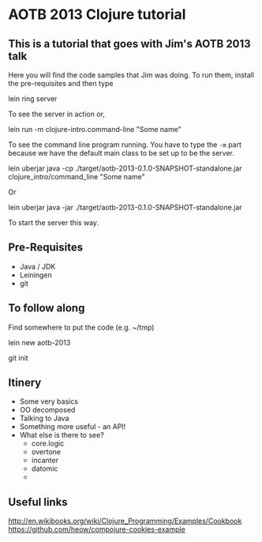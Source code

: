 # AOTB 2013 Clojure tutorial

## This is a tutorial that goes with Jim's AOTB 2013 talk

Here you will find the code samples that Jim was doing. To run them, install the pre-requisites and then type

  lein ring server

To see the server in action or,

  lein run -m clojure-intro.command-line "Some name"

To see the command line program running. You have to type the ```-m``` part because we have the default main class to be set up to be the server.
  
  lein uberjar
  java -cp ./target/aotb-2013-0.1.0-SNAPSHOT-standalone.jar clojure_intro/command_line "Some name"

Or

  lein uberjar
  java -jar ./target/aotb-2013-0.1.0-SNAPSHOT-standalone.jar

To start the server this way.

## Pre-Requisites

- Java / JDK
- Leiningen 
- git 

## To follow along

Find somewhere to put the code (e.g. ~/tmp)

  lein new aotb-2013

  git init

## Itinery

- Some very basics
- OO decomposed
- Talking to Java
- Something more useful - an API!
- What else is there to see?
  - core.logic
  - overtone
  - incanter
  - datomic
  - 

## Useful links

http://en.wikibooks.org/wiki/Clojure_Programming/Examples/Cookbook
https://github.com/heow/compojure-cookies-example